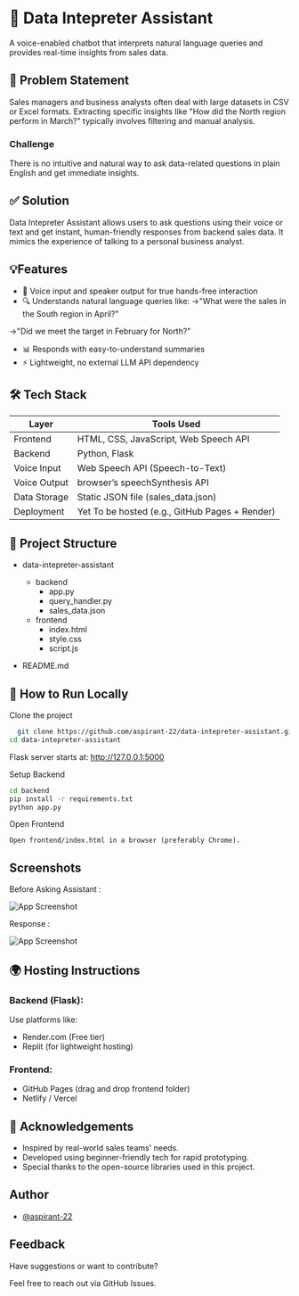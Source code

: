 
# 🧠 Data Intepreter Assistant

A voice-enabled chatbot that interprets natural language queries and provides real-time insights from sales data.


## 📌 Problem Statement
Sales managers and business analysts often deal with large datasets in CSV or Excel formats. Extracting specific insights like "How did the North region perform in March?" typically involves filtering and manual analysis.
### Challenge
There is no intuitive and natural way to ask data-related questions in plain English and get immediate insights.

## ✅ Solution
Data Intepreter Assistant allows users to ask questions using their voice or text and get instant, human-friendly responses from backend sales data. It mimics the experience of talking to a personal business analyst.
## 💡Features

- 🎤 Voice input and speaker output for true hands-free interaction
- 🔍 Understands natural language queries like:
 ->"What were the sales in the South region in April?"

 ->"Did we meet the target in February for North?"
- 📊 Responds with easy-to-understand summaries
- ⚡ Lightweight, no external LLM API dependency

## 🛠️ Tech Stack

| Layer             | Tools Used                                                                |
| ----------------- | ------------------------------------------------------------------ |
| Frontend | HTML, CSS, JavaScript, Web Speech API |
| Backend | Python, Flask |
| Voice Input | Web Speech API (Speech-to-Text) |
| Voice Output | browser’s speechSynthesis API |
| Data Storage | Static JSON file (sales_data.json) |
| Deployment | Yet To be hosted (e.g., GitHub Pages + Render)|


## 📁 Project Structure
- data-intepreter-assistant

  -  backend
      -  app.py
      -  query_handler.py
      -  sales_data.json
  -  frontend
      -  index.html
      -  style.css
      -  script.js
- README.md

## 🚀 How to Run Locally

Clone the project

```bash
  git clone https://github.com/aspirant-22/data-intepreter-assistant.git
cd data-intepreter-assistant

```
Flask server starts at: http://127.0.0.1:5000

Setup Backend

```bash
cd backend
pip install -r requirements.txt
python app.py

```

Open Frontend


`` Open frontend/index.html in a browser (preferably Chrome). ``


## Screenshots

Before Asking Assistant : 

![App Screenshot](https://via.placeholder.com/468x300?text=App+Screenshot+Here)

Response : 

![App Screenshot](https://via.placeholder.com/468x300?text=App+Screenshot+Here)


## 🌍 Hosting Instructions
### Backend (Flask):
Use platforms like:
 - Render.com (Free tier)
 - Replit (for lightweight hosting)

### Frontend:
 - GitHub Pages (drag and drop frontend folder)
 - Netlify / Vercel
## 🙌 Acknowledgements

 - Inspired by real-world sales teams' needs.
 - Developed using beginner-friendly tech for rapid prototyping.
 - Special thanks to the open-source libraries used in this project.


## Author

- [@aspirant-22](https://www.github.com/aspirant-22)

## Feedback
Have suggestions or want to contribute?

Feel free to reach out via GitHub Issues.